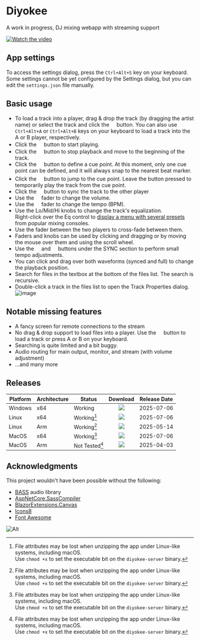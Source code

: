 # Diyokee
A work in progress, DJ mixing webapp with streaming support

[![Watch the video](https://xfx.net/ftp/diyokee-releases/diyokee-s4.png)](https://xfx.net/ftp/diyokee-releases/diyokee-v1.mp4)

## App settings

To access the settings dialog, press the `Ctrl+Alt+S` key on your keyboard.  
Some settings cannot be yet configured by the Settings dialog, but you can edit the `settings.json` file manually.

## Basic usage

- To load a track into a player, drag & drop the track (by dragging the artist name) or select the track and click the <img src="https://raw.githubusercontent.com/morphx666/Diyokee/refs/heads/master/wwwroot/images/readme/eject.svg" width="12"> button.
  You can also use `Ctrl+Alt+A` or `Ctrl+Alt+B` keys on your keyboard to load a track into the A or B player, respectively.
- Click the <img src="https://raw.githubusercontent.com/morphx666/Diyokee/refs/heads/master/wwwroot/images/readme/play.svg" width="12"> button to start playing.
- Click the <img src="https://raw.githubusercontent.com/morphx666/Diyokee/refs/heads/master/wwwroot/images/readme/stop.svg" width="12"> button to stop playback and move to the beginning of the track.
- Click the <img src="https://raw.githubusercontent.com/morphx666/Diyokee/refs/heads/master/wwwroot/images/readme/down-left-and-up-right-to-center.svg" width="12"> button to define a cue point. At this moment, only one cue point can be defined, and it will always snap to the nearest beat marker.
- Click the <img src="https://raw.githubusercontent.com/morphx666/Diyokee/refs/heads/master/wwwroot/images/readme/forward-step.svg" width="12"> button to jump to the cue point. Leave the button pressed to temporarily play the track from the cue point.
- Click the <img src="https://raw.githubusercontent.com/morphx666/Diyokee/refs/heads/master/wwwroot/images/readme/arrow-right-from-bracket.svg" width="12"> button to sync the track to the other player
- Use the <img src="https://raw.githubusercontent.com/morphx666/Diyokee/refs/heads/master/wwwroot/images/readme/volume-high.svg" width="12"> fader to change the volume.
- Use the <img src="https://raw.githubusercontent.com/morphx666/Diyokee/refs/heads/master/wwwroot/images/readme/music.svg" width="12"> fader to change the tempo (BPM).
- Use the Lo/Mid/Hi knobs to change the track's equalization.  
  Right-click over the Eq control to [display a menu with several presets](http:/xfx.net/ftp/diyokee-releases/diyokee-switch-eq-profiles.mp4) from popular mixing consoles.
- Use the fader between the two players to cross-fade between them.
- Faders and knobs can be used by clicking and dragging or by moving the mouse over them and using the scroll wheel.
- Use the <img src="https://raw.githubusercontent.com/morphx666/Diyokee/refs/heads/master/wwwroot/images/readme/left-long.svg" width="12"> and <img src="https://raw.githubusercontent.com/morphx666/Diyokee/refs/heads/master/wwwroot/images/readme/right-long.svg" width="12"> buttons under the SYNC section to perform small tempo adjustments.
- You can click and drag over both waveforms (synced and full) to change the playback position.
- Search for files in the textbox at the bottom of the files list. The search is recursive.
- Double-click a track in the files list to open the Track Properties dialog.
  ![image](https://github.com/user-attachments/assets/fda34783-9973-49c9-8210-37f331cb5c5c)

## Notable missing features

- A fancy screen for remote connections to the stream
- No drag & drop support to load files into a player.
  Use the <img src="https://raw.githubusercontent.com/morphx666/Diyokee/refs/heads/master/wwwroot/images/readme/eject.svg" width="12"> button to load a track or press A or B on your keyboard.
- Searching is quite limited and a bit buggy.
- Audio routing for main output, monitor, and stream (with volume adjustment)
- ...and many more

## Releases

Platform|Architecture|Status|Download|Release Date
---|---|---|:---:|---
Windows|x64|Working|[<img src="https://xfx.net/ftp/diyokee-releases/dlicon.png">](https://xfx.net/ftp/diyokee-releases/diyokee-win-x64.zip)|2025-07-06
Linux|x64|Working[^1]|[<img src="https://xfx.net/ftp/diyokee-releases/dlicon.png">](https://xfx.net/ftp/diyokee-releases/diyokee-linux-x64.zip)|2025-07-06
Linux|Arm|Working[^1]|[<img src="https://xfx.net/ftp/diyokee-releases/dlicon.png">](https://xfx.net/ftp/diyokee-releases/diyokee-linux-arm64.zip)|2025-05-14
MacOS|x64|Working[^1]|[<img src="https://xfx.net/ftp/diyokee-releases/dlicon.png">](https://xfx.net/ftp/diyokee-releases/diyokee-osx-x64.zip)|2025-07-06
MacOS|Arm|Not Tested[^1]|[<img src="https://xfx.net/ftp/diyokee-releases/dlicon.png">](https://xfx.net/ftp/diyokee-releases/diyokee-osx-arm64.zip)|2025-04-03

## Acknowledgments

This project wouldn't have been possible without the following:
- [BASS](https://www.un4seen.com/bass.html) audio library
- [AspNetCore.SassCompiler](https://github.com/koenvzeijl/AspNetCore.SassCompiler)
- [BlazorExtensions.Canvas](https://github.com/BlazorExtensions/Canvas)
- [Icons8](https://icons8.com/)
- [Font Awesome](https://fontawesome.com/)

![Alt](https://repobeats.axiom.co/api/embed/c2c1360a9361b0aa67fab23ec95bcf536a4421b4.svg "Repobeats analytics image")

[^1]: File attributes may be lost when unzipping the app under Linux-like systems, including macOS.  
Use `chmod +x` to set the executable bit on the `diyokee-server` binary.
